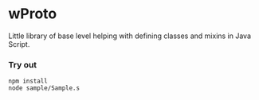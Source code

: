 # wProto

Little library of base level helping with defining classes and mixins in Java Script.

### Try out
```
npm install
node sample/Sample.s
```









